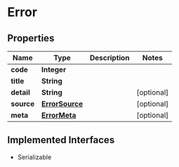 

# Error

## Properties

Name | Type | Description | Notes
------------ | ------------- | ------------- | -------------
**code** | **Integer** |  | 
**title** | **String** |  | 
**detail** | **String** |  |  [optional]
**source** | [**ErrorSource**](ErrorSource.md) |  |  [optional]
**meta** | [**ErrorMeta**](ErrorMeta.md) |  |  [optional]


## Implemented Interfaces

* Serializable


